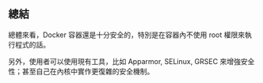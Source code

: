 ## 總結
總體來看，Docker 容器還是十分安全的，特別是在容器內不使用 root 權限來執行程式的話。

另外，使用者可以使用現有工具，比如 Apparmor, SELinux, GRSEC 來增強安全性；甚至自己在內核中實作更復雜的安全機制。
